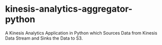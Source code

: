# kinesis-analytics-aggregator-python
A Kinesis Analytics Application in Python which Sources Data from Kinesis Data Stream and Sinks the Data to S3.
